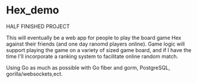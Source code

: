 # Hex_demo

HALF FINISHED PROJECT

This will eventually be a web app for people to play the board game Hex against their friends (and one day ranomd players online). Game logic will support playing the game on a variety of sized game board, and if I have the time I'll incorporate a ranking system to facilitate online random match. 

Using Go as much as possible with Go fiber and gorm, PostgreSQL, gorilla/websockets,ect. 


